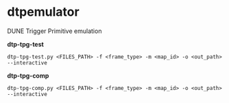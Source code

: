 # dtpemulator
DUNE Trigger Primitive emulation

**dtp-tpg-test**

```
dtp-tpg-test.py <FILES_PATH> -f <frame_type> -m <map_id> -o <out_path> --interactive
```

**dtp-tpg-comp**

```
dtp-tpg-comp.py <FILES_PATH> -f <frame_type> -m <map_id> -o <out_path> --interactive
```
